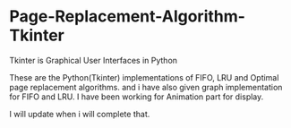 # Page-Replacement-Algorithm-Tkinter

Tkinter is Graphical User Interfaces in Python

These are the Python(Tkinter) implementations of FIFO, LRU and Optimal page replacement algorithms.
and i have also given graph implementation for FIFO and LRU.
I have been working for Animation part for display.

I will update when i will complete that.
